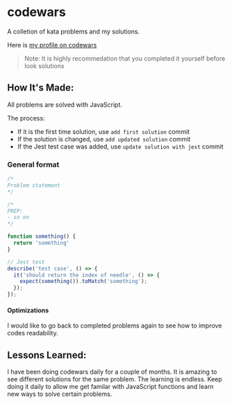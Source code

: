 # codewars

A colletion of kata problems and my solutions. 

Here is [my profile on codewars](https://www.codewars.com/users/victoriacheng15)

> Note: It is highly recommedation that you completed it yourself before look solutions

## How It's Made:

All problems are solved with JavaScript.

The process:
- If it is the first time solution, use `add first solution` commit
- If the solution is changed, use `add updated solution` commit
- If the Jest test case was added, use `update solution with jest` commit

### General format

```js
/* 
Problem statement
*/

/* 
PREP:
- so on
*/

function something() {
  return 'something'
}

// Jest test
describe('test case', () => {
  it('should return the index of needle', () => {
    expect(something()).toMatch('something');
  });
});
```

#### Optimizations 

I would like to go back to completed problems again to see how to improve codes readability. 

## Lessons Learned:

I have been doing codewars daily for a couple of months. It is amazing to see different solutions for the same problem. The learning is endless. Keep doing it daily to allow me get familar with JavaScript functions and learn new ways to solve certain problems.

